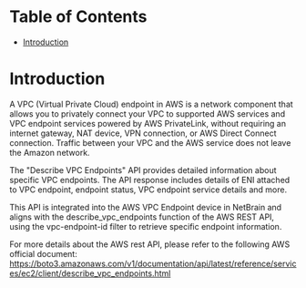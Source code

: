 # Table of Contents
- [Introduction](#introduction)


# Introduction <a name="introduction"></a>
A VPC (Virtual Private Cloud) endpoint in AWS is a network component that allows you to privately connect your VPC to supported AWS services and VPC endpoint services powered by AWS PrivateLink, without requiring an internet gateway, NAT device, VPN connection, or AWS Direct Connect connection. Traffic between your VPC and the AWS service does not leave the Amazon network.



The "Describe VPC Endpoints" API provides detailed information about specific VPC endpoints. The API response includes details of ENI attached to VPC endpoint, endpoint status, VPC endpoint service details and more.

This API is integrated into the AWS VPC Endpoint device in NetBrain and aligns with the describe_vpc_endpoints function of the AWS REST API, using the vpc-endpoint-id filter to retrieve specific endpoint information.



For more details about the AWS rest API, please refer to the following AWS official document: https://boto3.amazonaws.com/v1/documentation/api/latest/reference/services/ec2/client/describe_vpc_endpoints.html


